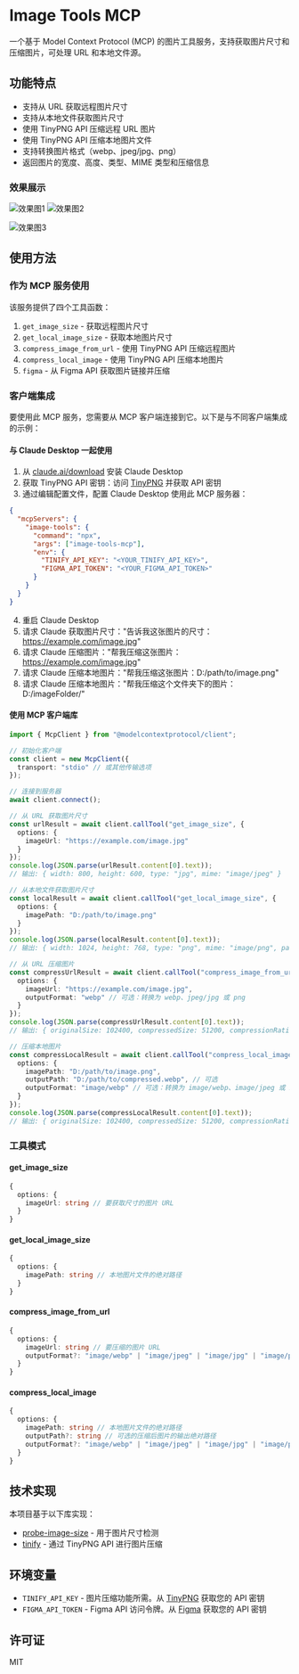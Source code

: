 # Image Tools MCP

一个基于 Model Context Protocol (MCP) 的图片工具服务，支持获取图片尺寸和压缩图片，可处理 URL 和本地文件源。

## 功能特点

- 支持从 URL 获取远程图片尺寸
- 支持从本地文件获取图片尺寸
- 使用 TinyPNG API 压缩远程 URL 图片
- 使用 TinyPNG API 压缩本地图片文件
- 支持转换图片格式（webp、jpeg/jpg、png）
- 返回图片的宽度、高度、类型、MIME 类型和压缩信息

### 效果展示

![效果图1](./public/image_1.png)
![效果图2](./public/image_2.png)



![效果图3](./public/image_figma_url.png)

## 使用方法

### 作为 MCP 服务使用

该服务提供了四个工具函数：

1. `get_image_size` - 获取远程图片尺寸
2. `get_local_image_size` - 获取本地图片尺寸
3. `compress_image_from_url` - 使用 TinyPNG API 压缩远程图片
4. `compress_local_image` - 使用 TinyPNG API 压缩本地图片
5. `figma` - 从 Figma API 获取图片链接并压缩

### 客户端集成

要使用此 MCP 服务，您需要从 MCP 客户端连接到它。以下是与不同客户端集成的示例：

#### 与 Claude Desktop 一起使用

1. 从 [claude.ai/download](https://claude.ai/download) 安装 Claude Desktop
2. 获取 TinyPNG API 密钥：访问 [TinyPNG](https://tinypng.com/developers) 并获取 API 密钥
3. 通过编辑配置文件，配置 Claude Desktop 使用此 MCP 服务器：

```json
{
  "mcpServers": {
    "image-tools": {
      "command": "npx",
      "args": ["image-tools-mcp"],
      "env": {
        "TINIFY_API_KEY": "<YOUR_TINIFY_API_KEY>",
        "FIGMA_API_TOKEN": "<YOUR_FIGMA_API_TOKEN>"
      }
    }
  }
}
```

4. 重启 Claude Desktop
5. 请求 Claude 获取图片尺寸："告诉我这张图片的尺寸：https://example.com/image.jpg"
6. 请求 Claude 压缩图片："帮我压缩这张图片：https://example.com/image.jpg"
7. 请求 Claude 压缩本地图片："帮我压缩这张图片：D:/path/to/image.png"
8. 请求 Claude 压缩本地图片："帮我压缩这个文件夹下的图片：D:/imageFolder/"

#### 使用 MCP 客户端库

```typescript
import { McpClient } from "@modelcontextprotocol/client";

// 初始化客户端
const client = new McpClient({
  transport: "stdio" // 或其他传输选项
});

// 连接到服务器
await client.connect();

// 从 URL 获取图片尺寸
const urlResult = await client.callTool("get_image_size", {
  options: {
    imageUrl: "https://example.com/image.jpg"
  }
});
console.log(JSON.parse(urlResult.content[0].text));
// 输出: { width: 800, height: 600, type: "jpg", mime: "image/jpeg" }

// 从本地文件获取图片尺寸
const localResult = await client.callTool("get_local_image_size", {
  options: {
    imagePath: "D:/path/to/image.png"
  }
});
console.log(JSON.parse(localResult.content[0].text));
// 输出: { width: 1024, height: 768, type: "png", mime: "image/png", path: "D:/path/to/image.png" }

// 从 URL 压缩图片
const compressUrlResult = await client.callTool("compress_image_from_url", {
  options: {
    imageUrl: "https://example.com/image.jpg",
    outputFormat: "webp" // 可选：转换为 webp、jpeg/jpg 或 png
  }
});
console.log(JSON.parse(compressUrlResult.content[0].text));
// 输出: { originalSize: 102400, compressedSize: 51200, compressionRatio: "50.00%", tempFilePath: "/tmp/compressed_1615456789.webp", format: "webp" }

// 压缩本地图片
const compressLocalResult = await client.callTool("compress_local_image", {
  options: {
    imagePath: "D:/path/to/image.png",
    outputPath: "D:/path/to/compressed.webp", // 可选
    outputFormat: "image/webp" // 可选：转换为 image/webp、image/jpeg 或 image/png
  }
});
console.log(JSON.parse(compressLocalResult.content[0].text));
// 输出: { originalSize: 102400, compressedSize: 51200, compressionRatio: "50.00%", outputPath: "D:/path/to/compressed.webp", format: "webp" }
```

### 工具模式

#### get_image_size

```typescript
{
  options: {
    imageUrl: string // 要获取尺寸的图片 URL
  }
}
```

#### get_local_image_size

```typescript
{
  options: {
    imagePath: string // 本地图片文件的绝对路径
  }
}
```

#### compress_image_from_url

```typescript
{
  options: {
    imageUrl: string // 要压缩的图片 URL
    outputFormat?: "image/webp" | "image/jpeg" | "image/jpg" | "image/png" // 可选的输出格式
  }
}
```

#### compress_local_image

```typescript
{
  options: {
    imagePath: string // 本地图片文件的绝对路径
    outputPath?: string // 可选的压缩后图片的输出绝对路径
    outputFormat?: "image/webp" | "image/jpeg" | "image/jpg" | "image/png" // 可选的输出格式
  }
}
```

## 技术实现

本项目基于以下库实现：
- [probe-image-size](https://github.com/nodeca/probe-image-size) - 用于图片尺寸检测
- [tinify](https://github.com/tinify/tinify-nodejs) - 通过 TinyPNG API 进行图片压缩

## 环境变量

- `TINIFY_API_KEY` - 图片压缩功能所需。从 [TinyPNG](https://tinypng.com/developers) 获取您的 API 密钥
- `FIGMA_API_TOKEN` - Figma API 访问令牌。从 [Figma](https://www.figma.com/developers) 获取您的 API 密钥

## 许可证

MIT